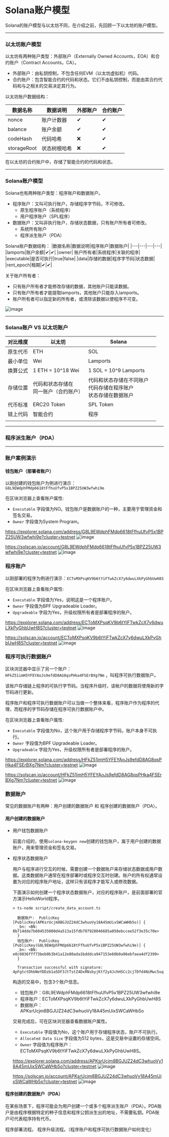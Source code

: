 # Solana账户模型

Solana的账户模型与以太坊不同，在介绍之前，先回顾一下以太坊的账户模型。

---
### 以太坊账户模型

以太坊有两种账户类型：外部账户（Externally Owned Accounts，EOA）和合约账户（Contract Accounts，CA）。

- 外部账户：由私钥控制，不包含任何EVM（以太坊虚拟机）代码。
- 合约账户：包含智能合约的代码和状态。它们不由私钥控制，而是由其合约代码和与之相关的交易决定其行为。

以太坊账户数据结构：

|数据名称|数据说明|外部账户|合约账户|
|---|---|---|---|
|nonce|账户计数器|✔|✔|
|balance|账户余额|✔|✔|
|codeHash|代码哈希|❌|✔|
|storageRoot|状态树根哈希|❌|✔|

在以太坊的合约账户中，存储了智能合约的代码和状态。

---
### Solana账户模型

Solana也有两种账户类型：程序账户和数据账户。

- 程序账户：又叫可执行账户，存储程序字节码，不可修改。
  - 原生程序账户（系统程序）
  - 用户程序账户（SPL程序）
- 数据账户：又叫非执行账户，存储状态数据，只有账户所有者可修改。
  - 系统所有账户
  - 程序派生账户（PDA）

Solana账户数据结构：
|数据名称|数据说明|程序账户|数据账户|
|---|---|---|---|
|lamports|账户余额|✔|✔|
|owner|	账户所有者|系统程序|关联的程序|
|executable|是否可执行|true|false|
|data|存储的数据|程序字节码|状态数据|
|rent_epoch|租期|✔|✔|

关于账户所有者：
- 只有账户所有者才能修改存储的数据，其他账户只能读数据。
- 只有账户所有者才能提取lamports，其他账户只能存入lamports。
- 账户所有者可以指定新的所有者，或清除该数据以使程序不可变。

![image](./image/程序账户VS数据账户.png)

---
### Solana账户 VS 以太坊账户 

|对比维度|以太坊|Solana||
|---|---|---|---|
|原生代币|ETH|SOL|
|最小单位|Wei|Lamports|
|换算公式|1 ETH = 10^18 Wei|1 SOL = 10^9 Lamports|
|存储位置|代码和状态存储在<br>同一账户（合约账户）|代码和状态存储在不同账户<br>代码存储在程序账户<br>状态存储在数据账户|
|代币标准|ERC20 Token|SPL Token|
|链上代码|智能合约|程序|
||||

---
### 程序派生账户（PDA）

---
### 账户案例演示

#### 钱包账户（部署者账户）

以刚创建的钱包账户为例进行演示：`G8L9EWdphFMdp6618tFfhuUfvP5x1BPZ25UW3wfwhi9e`

在区块浏览器上查看账户属性: 

- `Executable` 字段值为NO。钱包账户是数据账户的一种，主要用于管理资金和签名交易。
- `Owner` 字段值为System Program。

https://explorer.solana.com/address/G8L9EWdphFMdp6618tFfhuUfvP5x1BPZ25UW3wfwhi9e?cluster=testnet
![image](./../docs/image/区块浏览器1-钱包账户.png)

https://solscan.io/account/G8L9EWdphFMdp6618tFfhuUfvP5x1BPZ25UW3wfwhi9e?cluster=testnet
![image](./../docs/image/区块浏览器2-钱包账户.png)

### 程序账户 

以刚部署的程序为例进行演示：`ECToMXPsqKV9b6tYiFTwkZcX7y6dwuLXkPyGhbUwH8S`

在区块浏览器上查看账户属性: 

- `Executable` 字段值为Yes，说明这是一个程序账户。
- `Owner` 字段值为BPF Upgradeable Loader。
- `Upgradeable` 字段为Yes，升级权限所有者是部署程序的账户。

https://explorer.solana.com/address/ECToMXPsqKV9b6tYiFTwkZcX7y6dwuLXkPyGhbUwH8S?cluster=testnet
![image](./../docs/image/区块浏览器1-程序账户.png)

https://solscan.io/account/ECToMXPsqKV9b6tYiFTwkZcX7y6dwuLXkPyGhbUwH8S?cluster=testnet
![image](./../docs/image/区块浏览器2-程序账户.png)

### 程序可执行数据账户

区块浏览器中显示了另一个账户：`HFkZ51imH5YFEYAoJs9efdD8AG8qsPHka4FSErBXg7Nm` ，叫程序可执行数据账户。

该账户存储链上程序的可执行字节码。当程序升级时，该帐户的数据将使用新的字节码进行更新。

程序账户和程序可执行数据账户可以当做一个整体来看，程序账户作为程序的代理，而程序的字节码存储在程序可执行数据账户中。

在区块浏览器上查看账户属性: 

- `Executable` 字段值为No，这个账户用于存储程序字节码，账户本身不可执行。
- `Owner` 字段值为BPF Upgradeable Loader。
- `Upgradeable` 字段为Yes，升级权限所有者是部署程序的账户。

https://explorer.solana.com/address/HFkZ51imH5YFEYAoJs9efdD8AG8qsPHka4FSErBXg7Nm?cluster=testnet
![image](./../docs/image/区块浏览器1-程序可执行数据账户.png)

https://solscan.io/account/HFkZ51imH5YFEYAoJs9efdD8AG8qsPHka4FSErBXg7Nm?cluster=testnet
![image](./../docs/image/区块浏览器2-程序可执行数据账户.png)

### 数据账户

常见的数据账户有两种：用户创建的数据账户 和 程序创建的数据账户（PDA）。

#### 用户创建的数据账户

- 用户钱包数据账户
  
  前面介绍的，使用`solana-keygen new`创建的钱包账户，属于用户创建的数据账户，用来管理资金和签名交易。

- 程序状态数据账户
  
  用户与程序进行交互的时候，需要创建一个数据账户来存储状态数据或用户数据。这类数据账户通常在程序部署时或程序交互时创建。账户的所有权通常设置为对应的程序账户地址，这样只有该程序才能写入或修改数据。

  下面演示如何创建一个程序状态数据账户，对应的程序账户，是前面部署的官方演示HelloWorld程序。

  ```shell
  > ts-node script/create_data_account.ts

    数据账户:  PublicKey [PublicKey(APKsrUcjm8BGJUZ24dC3whuoVy18A45mUixSWCaWHb5o)] {
    _bn: <BN: 8b714dde7b604535000d4a513a15fdb707928046685a058ebccee52f3e35c70e>
    }
    钱包账户:  PublicKey [PublicKey(G8L9EWdphFMdp6618tFfhuUfvP5x1BPZ25UW3wfwhi9e)] {
    _bn: <BN: e0c0036fff73beb0b3b41a12e80ada1bdddca947153e60b0a96ebfaea4df2399>
    }

    Transaction successful with signature: 4pFgtctDhbNeYDDzb1a5DF3JtTstZ4DxRNsbyjKtf2y4JchHSCc2cj7Dfd4NiMwc5uq8edvzqGRy4XkWm3Kr7CWe
  ```

  构造的交易中，包含3个账户信息。
  - 钱包账户：G8L9EWdphFMdp6618tFfhuUfvP5x1BPZ25UW3wfwhi9e
  - 程序账户：ECToMXPsqKV9b6tYiFTwkZcX7y6dwuLXkPyGhbUwH8S
  - 数据账户：APKsrUcjm8BGJUZ24dC3whuoVy18A45mUixSWCaWHb5o

  交易完成后，可在区块浏览器查看数据账户属性。

  - `Executable` 字段值为No，这个账户用于存储程序状态，账户不可执行。
  - `Allocated Data Size` 字段值为512 bytes，这是交易中设置的存储空间。
  - `Owner` 字段值为程序账户：ECToMXPsqKV9b6tYiFTwkZcX7y6dwuLXkPyGhbUwH8S。

  https://explorer.solana.com/address/APKsrUcjm8BGJUZ24dC3whuoVy18A45mUixSWCaWHb5o?cluster=testnet
  ![image](./../docs/image/区块浏览器1-程序状态数据账户.png)

  https://solscan.io/account/APKsrUcjm8BGJUZ24dC3whuoVy18A45mUixSWCaWHb5o?cluster=testnet
  ![image](./../docs/image/区块浏览器2-程序状态数据账户.png)

#### 程序创建的数据账户（PDA）

在某些场景下，程序可能会为用户创建一个或多个程序派生账户（PDA）。PDA账户是由程序根据特定的种子信息和程序公钥派生出的地址，不需要私钥。PDA账户可代表程序持有代币。

程序部署流程。
程序升级流程。（程序账户和程序可执行数据账户如何变化）